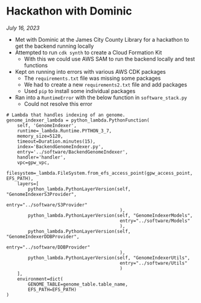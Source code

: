 Hackathon with Dominic
======================

*July 16, 2023*

- Met with Dominic at the James City County Library for a hackathon to get the backend running locally
- Attempted to run `cdk synth` to create a Cloud Formation Kit
  - With this we could use AWS SAM to run the backend locally and test functions
- Kept on running into errors with various AWS CDK packages
  - The `requirements.txt` file was missing some packages
  - We had to create a new `requirements2.txt` file and add packages
  - Used `pip` to install some individual packages
- Ran into a `RuntimeError` with the below function in `software_stack.py`
  - Could not resolve this error

```{python}
# Lambda that handles indexing of an genome.
genome_indexer_lambda = python_lambda.PythonFunction(
    self, 'GenomeIndexer',
    runtime=_lambda.Runtime.PYTHON_3_7,
    memory_size=5120,
    timeout=Duration.minutes(15),
    index='BackendGenomeIndexer.py',
    entry='../software/BackendGenomeIndexer',
    handler='handler',
    vpc=gpw_vpc,
    filesystem=_lambda.FileSystem.from_efs_access_point(gpw_access_point, EFS_PATH),
    layers=[
        python_lambda.PythonLayerVersion(self, "GenomeIndexerS3Provider",
                                          entry="../software/S3Provider"
                                          ),
        python_lambda.PythonLayerVersion(self, "GenomeIndexerModels",
                                          entry="../software/Models"
                                          ),
        python_lambda.PythonLayerVersion(self, "GenomeIndexerDDBProvider",
                                          entry="../software/DDBProvider"
                                          ),
        python_lambda.PythonLayerVersion(self, "GenomeIndexerUtils",
                                          entry="../software/Utils"
                                          )
    ],
    environment=dict(
        GENOME_TABLE=genome_table.table_name,
        EFS_PATH=EFS_PATH)
)
